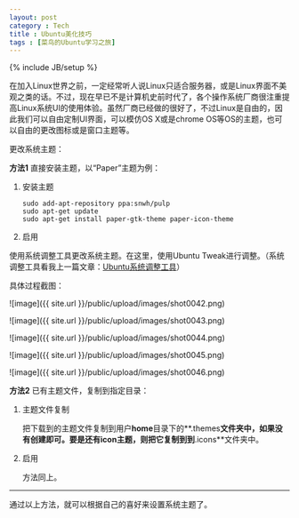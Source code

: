 ```yaml
---
layout: post
category : Tech
title : Ubuntu美化技巧
tags : [菜鸟的Ubuntu学习之旅]
---
```

{% include JB/setup %}


在加入Linux世界之前，一定经常听人说Linux只适合服务器，或是Linux界面不美观之类的话。不过，现在早已不是计算机史前时代了，各个操作系统厂商很注重提高Linux系统UI的使用体验。虽然厂商已经做的很好了，不过Linux是自由的，因此我们可以自由定制UI界面，可以模仿OS X或是chrome OS等OS的主题，也可以自由的更改图标或是窗口主题等。

更改系统主题：

**方法1**  直接安装主题，以“Paper”主题为例：

  1. 安装主题
  
         sudo add-apt-repository ppa:snwh/pulp
         sudo apt-get update
         sudo apt-get install paper-gtk-theme paper-icon-theme
		
  2. 启用
  
   使用系统调整工具更改系统主题。在这里，使用Ubuntu Tweak进行调整。（系统调整工具看我上一篇文章：[Ubuntu系统调整工具](http://www.cofcool.net/tech/2015/06/25/ubuntu-system-configure-tools/)）
    
   具体过程截图：
    
   ![image]({{ site.url }}/public/upload/images/shot0042.png)
    
   ![image]({{ site.url }}/public/upload/images/shot0043.png)
    
   ![image]({{ site.url }}/public/upload/images/shot0044.png)
    
   ![image]({{ site.url }}/public/upload/images/shot0045.png)
    
   ![image]({{ site.url }}/public/upload/images/shot0046.png)

**方法2** 已有主题文件，复制到指定目录：

  1. 主题文件复制
  
     把下载到的主题文件复制到用户**home**目录下的**.themes**文件夹中，如果没有创建即可。要是还有icon主题，则把它复制到到**.icons**文件夹中。
    
  2. 启用
  
     方法同上。
    
---

通过以上方法，就可以根据自己的喜好来设置系统主题了。